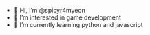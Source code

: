 - 👋 Hi, I’m @spicyr4myeon
- 👀 I’m interested in game development 
- 🌱 I’m currently learning python and javascript

<!---
ubikukus/ubikukus is a ✨ special ✨ repository because its `README.md` (this file) appears on your GitHub profile.
You can click the Preview link to take a look at your changes.
--->
